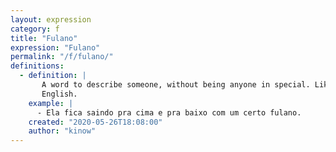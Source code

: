 ```yaml
---
layout: expression
category: f
title: "Fulano"
expression: "Fulano"
permalink: "/f/fulano/"
definitions:
  - definition: |
       A word to describe someone, without being anyone in special. Like John Doe, or Jane Doe in
       English.
    example: |
      - Ela fica saindo pra cima e pra baixo com um certo fulano.
    created: "2020-05-26T18:08:00"
    author: "kinow"
---
```


